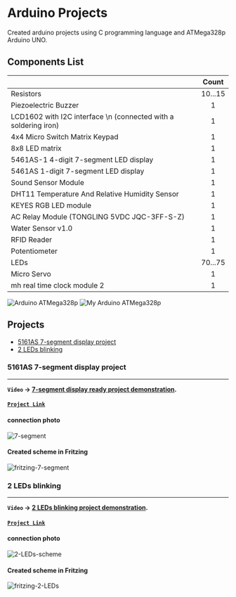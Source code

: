 # Arduino Projects

Created arduino projects using C programming language and ATMega328p Arduino UNO.

## Components List

|                            |       Count        | 
| -------------------------- | :----------------: | 
| Resistors                  |       10...15      | 
| Piezoelectric Buzzer       |       1            | 
| LCD1602 with I2C interface \n (connected with a soldering iron) |       1            | 
| 4x4 Micro Switch Matrix Keypad|    1            | 
| 8x8 LED matrix             |       1            | 
| 5461AS-1 4-digit 7-segment LED display  |        1          | 
| 5461AS 1-digit 7-segment LED display       |         1        | 
| Sound Sensor Module        |       1            | 
| DHT11 Temperature And Relative Humidity Sensor   |         1         | 
| KEYES RGB LED module       |         1          | 
| AC Relay Module (TONGLING 5VDC JQC-3FF-S-Z)  |         1      |
| Water Sensor v1.0          |       1            |
| RFID Reader                |       1            |
| Potentiometer              |       1            |
| LEDs                       |       70...75      |
| Micro Servo                |       1            |
| mh real time clock module 2|       1            |

![Arduino ATMega328p](img/arduino-scheme.png)
![My Arduino ATMega328p](img/my-microcontroller.jpg)

## Projects

* [5161AS 7-segment display project](#5161AS-7-segment-display-project)
* [2 LEDs blinking](#2-leds-blinking)

### 5161AS 7-segment display project
---
**`Video` ->  [7-segment display ready project demonstration](https://youtube.com/shorts/5uuckVPyVYM).**

#### [`Project Link`](https://github.com/MidTempoCodeLabs/arduino_projects/tree/main/7_segment_screen_5161AS)

#### connection photo
![7-segment](img/7-segment.jpg)

#### Created scheme in Fritzing
![fritzing-7-segment](img/7-segment-fritzing.png)

### 2 LEDs blinking
---
**`Video` ->  [2 LEDs blinking project demonstration](https://youtube.com/shorts/E62ZbkbDvd0).**

#### [`Project Link`](https://github.com/MidTempoCodeLabs/arduino_projects/tree/main/2_LEDs_blinking)

#### connection photo
![2-LEDs-scheme](img/2_LEDs_blinking/2-LEDs-scheme.jpg)

#### Created scheme in Fritzing
![fritzing-2-LEDs](img/2_LEDs_blinking/2-LEDs-Fritzing.png)
